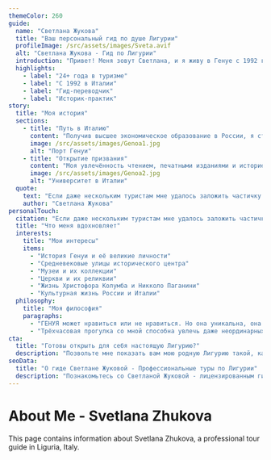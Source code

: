 ```yaml
---
themeColor: 260
guide:
  name: "Светлана Жукова"
  title: "Ваш персональный гид по душе Лигурии"
  profileImage: /src/assets/images/Sveta.avif
  alt: "Светлана Жукова - Гид по Лигурии"
  introduction: "Привет! Меня зовут Светлана, и я живу в Генуе с 1992 года. Как аккредитованный гид-переводчик с экономическим образованием, я помогаю путешественникам открыть уникальную Геную — город, который можно либо полюбить, либо не понять. Моя задача — показать его красоту и заложить частичку Генуи в сердца гостей."
  highlights:
    - label: "24+ года в туризме"
    - label: "С 1992 в Италии"
    - label: "Гид-переводчик"
    - label: "Историк-практик"
story:
  title: "Моя история"
  sections:
    - title: "Путь в Италию"
      content: "Получив высшее экономическое образование в России, я строила карьеру в одной организации, пройдя все ступени от самой младшей позиции до руководителя. В 1992 году моя жизнь кардинально изменилась — я переехала в Италию и получила итальянскую прописку."
      image: /src/assets/images/Genoa1.jpg
      alt: "Порт Генуи"
    - title: "Открытие призвания"
      content: "Моя увлечённость чтением, печатными изданиями и историей позволила интересу к Генуе перерасти в любимую работу. С 2000 года я работаю в туризме как аккредитованный гид-переводчик в Генуе и её провинции, открывая для людей уникальный мир этого древнего города."
      image: /src/assets/images/Genoa2.jpg
      alt: "Университет в Италии"
  quote:
    text: "Если даже нескольким туристам мне удалось заложить частичку Генуи в их сердца, значит, мне удалось изменить мир в лучшую сторону. Работа строится не по принципу имиджа и преуспевания, а по принципу безумного увлечения."
    author: "Светлана Жукова"
personalTouch:
  citation: "Если даже нескольким туристам мне удалось заложить частичку Генуи в их сердца, значит, мне удалось изменить мир в лучшую сторону. Работа строится не по принципу имиджа и преуспевания, а по принципу безумного увлечения."
  title: "Что меня вдохновляет"
  interests:
    title: "Мои интересы"
    items:
      - "История Генуи и её великие личности"
      - "Средневековые улицы исторического центра"
      - "Музеи и их коллекции"
      - "Церкви и их реликвии"
      - "Жизнь Христофора Колумба и Никколо Паганини"
      - "Культурная жизнь России и Италии"
  philosophy:
    title: "Моя философия"
    paragraphs:
      - "ГЕНУЯ может нравиться или не нравиться. Но она уникальна, она паутинна. В этот город надо вжиться. В него надо влюбиться. Дома, дворцы, соборы, история с её курьёзами представляют всеобщее восхищение."
      - "Трёхчасовая прогулка со мной способна увлечь даже неординарных личностей. Я рассказываю то, что когда-то поразило меня — совершенно уникальные сведения с невероятно яркими впечатлениями. Откройте для себя новый маршрут, образы, лица!"
cta:
  title: "Готовы открыть для себя настоящую Лигурию?"
  description: "Позвольте мне показать вам мою родную Лигурию такой, какой её знают и любят местные жители. Каждая экскурсия - это уникальное путешествие, созданное специально для вас."
seoData:
  title: "О гиде Светлане Жуковой - Профессиональные туры по Лигурии"
  description: "Познакомьтесь со Светланой Жуковой - лицензированным гидом с 24-летним опытом, специалистом по истории и культуре Лигурии. Откройте для себя настоящую Италию!"
---
```


# About Me - Svetlana Zhukova

This page contains information about Svetlana Zhukova, a professional tour guide in Liguria, Italy.
